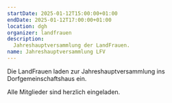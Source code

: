 ```yaml
---
startDate: 2025-01-12T15:00:00+01:00
endDate: 2025-01-12T17:00:00+01:00
location: dgh
organizer: landfrauen
description:
  Jahreshauptversammlung der LandFrauen.
name: Jahreshauptversammlung LFV
---
```


Die LandFrauen laden zur Jahreshauptversammlung ins Dorfgemeinschaftshaus ein.

Alle Mitglieder sind herzlich eingeladen.